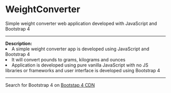 # WeightConverter
Simple weight converter web application developed with JavaScript and Bootstrap 4
<hr>
<b>Description:</b>
<li>A simple weight converter app is developed using JavaScript and Bootstrap 4</li>
<li>It will convert pounds to grams, kilograms and ounces</li>
<li>Application is developed using pure vanilla JavaScript with no JS libraries or frameworks and user interface is developed using Bootstrap 4</li>

<hr>
Search for Bootstrap 4 on <a href="https://v4-alpha.getbootstrap.com/getting-started/introduction/">Bootstap 4 CDN</a> 




